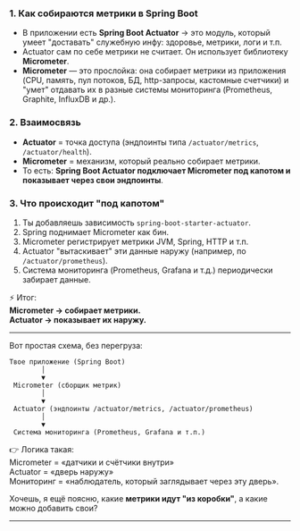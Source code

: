 ### 1. Как собираются метрики в Spring Boot

- В приложении есть **Spring Boot Actuator** → это модуль, который умеет "доставать" служебную инфу: здоровье, метрики, логи и т.п.
- Actuator сам по себе метрики не считает. Он использует библиотеку **Micrometer**.
- **Micrometer** — это прослойка: она собирает метрики из приложения (CPU, память, пул потоков, БД, http-запросы, кастомные счетчики) и "умет" отдавать их в разные системы мониторинга (Prometheus, Graphite, InfluxDB и др.).

### 2. Взаимосвязь
- **Actuator** = точка доступа (эндпоинты типа `/actuator/metrics`, `/actuator/health`).
- **Micrometer** = механизм, который реально собирает метрики.
- То есть: **Spring Boot Actuator подключает Micrometer под капотом и показывает через свои эндпоинты**.

### 3. Что происходит "под капотом"

1. Ты добавляешь зависимость `spring-boot-starter-actuator`.
2. Spring поднимает Micrometer как бин.
3. Micrometer регистрирует метрики JVM, Spring, HTTP и т.п.
4. Actuator "вытаскивает" эти данные наружу (например, по `/actuator/prometheus`).
5. Система мониторинга (Prometheus, Grafana и т.д.) периодически забирает данные.

⚡ Итог:  
**Micrometer → собирает метрики.  
Actuator → показывает их наружу.**

---
Вот простая схема, без перегруза:
```
Твое приложение (Spring Boot)
        │
        ▼
 Micrometer (сборщик метрик)
        │
        ▼
 Actuator (эндпоинты /actuator/metrics, /actuator/prometheus)
        │
        ▼
 Система мониторинга (Prometheus, Grafana и т.п.)
```

👉 Логика такая:  
Micrometer = «датчики и счётчики внутри»  
Actuator = «дверь наружу»  
Мониторинг = «наблюдатель, который заглядывает через эту дверь».

Хочешь, я ещё поясню, какие **метрики идут "из коробки"**, а какие можно добавить свои?

---
